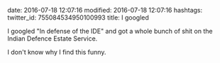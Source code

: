 date: 2016-07-18 12:07:16
modified: 2016-07-18 12:07:16
hashtags: 
twitter_id: 755084534950100993
title: I googled 

I googled "In defense of the IDE" and got a whole bunch of shit on the Indian Defence Estate Service.

I don't know why I find this funny.